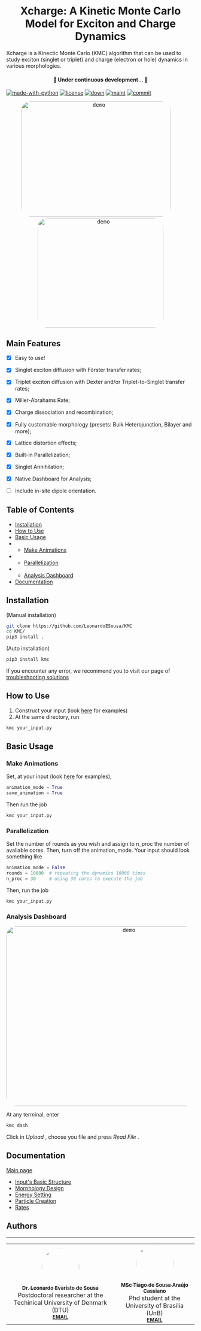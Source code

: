 <h1 align="center">Xcharge: A Kinetic Monte Carlo Model for Exciton and Charge Dynamics</h1
  
<p align="center">Xcharge is a Kinectic Monte Carlo (KMC) algorithm that can be used to study exciton (singlet or triplet) and charge (electron or hole) dynamics in various morphologies. </p>

<h4 align="center"> 
	🚧  Under continuous development...  🚧
</h4>

[![made-with-python](https://img.shields.io/badge/Made%20with-Python-1f425f.svg)](https://www.python.org/)
[![license](https://img.shields.io/github/license/LeonardoESousa/KMC?style=plastic)]()
[![down](https://img.shields.io/github/downloads/LeonardoESousa/KMC/total?style=plastic)]()
[![maint](https://img.shields.io/maintenance/yes/2021)]()
[![commit](https://img.shields.io/github/last-commit/LeonardoESousa/KMC?style=plastic)]()

<!--
<p align="center">
  <kbd>
    <img width="640" style="border-radius: 25px" height="480" src="https://i.postimg.cc/2yVWMfZc/ezgif-com-gif-maker.gif" alt="demo">
  </kbd>
</p>
-->

<!--
<p align="center">
  <kbd>
    <img width="441" style="border-radius: 25px" height="340" src="https://i.postimg.cc/Zqnz3gnS/final.gif" alt="demo">
  </kbd>
  &nbsp;&nbsp;&nbsp;&nbsp;
  <kbd>
    <img width="407" style="border-radius: 25px" height="357" src="https://i.postimg.cc/s2hZVnzV/name-cut.gif" alt="demo">
  </kbd>
</p>
-->

<p align="center">
  <kbd>
    <!--<img width="399.3" style="border-radius: 25px" height="308.55" src="https://i.postimg.cc/Zqnz3gnS/final.gif" alt="demo">-->
    <!--<img width="399.3" style="border-radius: 25px" height="308.55" src="https://i.postimg.cc/7P7KWFJM/kmc.gif" alt="demo">-->
    <img width="399.3" style="border-radius: 25px" height="308.55" src="https://i.postimg.cc/C1yPf4t0/kmc-opt.gif" alt="demo">
  </kbd>
  &nbsp;&nbsp;&nbsp;&nbsp;
  <kbd>
    <!--<img width="335.5" style="border-radius: 25px" height="293.7" src="https://i.postimg.cc/s2hZVnzV/name-cut.gif" alt="demo">-->
    <img width="335.5" style="border-radius: 25px" height="293.7" src="https://i.postimg.cc/zfNHbbjM/latt.gif" alt="demo">
  </kbd>
</p>



## Main Features

- [x] Easy to use!
- [x] Singlet exciton diffusion with Förster transfer rates;
- [x] Triplet exciton diffusion with Dexter and/or Triplet-to-Singlet transfer rates;
- [x] Miller-Abrahams Rate;
- [x] Charge dissociation and recombination;
- [x] Fully customable morphology (presets: Bulk Heterojunction, Bilayer and more);
- [x] Lattice distortion effects;
- [x] Built-in Parallelization;
- [x] Singlet Annihilation;
- [x] Native Dashboard for Analysis; 
- [ ] Include in-site dipole orientation.


## Table of Contents

<!--ts-->
   * [Installation](#installation)
   * [How to Use](#how-to-use)
   * [Basic Usage](#basic-usage)
   *    * [Make Animations](#make-animations)
   *    * [Parallelization](#parallelization)
   *    * [Analysis Dashboard](#analysis-dashboards)
   * [Documentation](#documentation)

<!--te-->

## Installation

(Manual installation)
```bash
git clone https://github.com/LeonardoESousa/KMC
cd KMC/
pip3 install .
```
(Auto installation)
```bash
pip3 install kmc
```
If you encounter any error, we recommend you to visit our page of [troubleshooting solutions](https://github.com/LeonardoESousa/xcharge/wiki/Troubleshoot-Install)
## How to Use

1) Construct your input (look [here](https://github.com/LeonardoESousa/KMC/tree/main/input_examples) for examples)
2) At the same directory, run
```bash
kmc your_input.py
```

## Basic Usage

### Make Animations

Set, at your input (look [here](https://github.com/LeonardoESousa/KMC/tree/main/input_examples) for examples),

```python
animation_mode = True
save_animation = True
```
Then run the job
```python
kmc your_input.py
```

### Parallelization

Set the number of rounds as you wish and assign to n_proc the number of avaliable cores. Then, turn off the animation_mode. Your input should look something like
```python
animation_mode = False
rounds = 10000  # repeating the dynamics 10000 times 
n_proc = 30     # using 30 cores to execute the job
```
Then, run the job
```python
kmc your_input.py
```

### Analysis Dashboard

<p align="center">
  <kbd>
    <img width="640" style="border-radius: 25px" height="480" src="https://i.postimg.cc/fRvGx1sK/dash.gif" alt="demo">
  </kbd>
</p>

At any terminal, enter
```bash
kmc dash
```
Click in <em> Upload </em>, choose you file and press <em>Read File </em>.

## Documentation
[Main page](https://github.com/LeonardoESousa/xcharge/wiki)
<!--ts-->
   * [Input's Basic Structure](https://github.com/LeonardoESousa/xcharge/wiki/Input's-Basic-Structure)
   * [Morphology Design](#morph)
   * [Energy Setting](#energy)
   * [Particle Creation](#particles)
   * [Rates](#rates)
<!--te-->

## Authors
---
<table>
  <tr>	  
    <td align="center"><a href="https://github.com/LeonardoESousa"><img style="border-radius: 50%;" src="https://avatars.githubusercontent.com/u/49243510?v=4" width="100px;" alt=""/><br /><sub><b>Dr. Leonardo Evaristo de Sousa</b></sub></a><br />Postdoctoral researcher at the Techinical University of Denmark (DTU)<br /><sub><b><a href="mailto:leonardo.sousa137@gmail.com">EMAIL</a><br /></td>
    <td align="center"><a href="https://github.com/TSA-Cassiano"><img style="border-radius: 50%;" src="https://avatars.githubusercontent.com/u/26448170?s=400&u=b0820613fd46515f0cfe1806f7251a414d4c249b&v=4" width="100px;" alt=""/><br /><sub><b>MSc Tiago de Sousa Araújo Cassiano</b></sub></a><br />Phd student at the University of Brasília (UnB)<br /><sub><b><a href="mailto:tiagofis96@gmail.com">EMAIL</a><br /></td>
  </tr>
</table>

